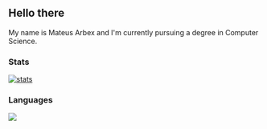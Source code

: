 ## Hello there 
My name is Mateus Arbex and I'm currently pursuing a degree in Computer Science.


### Stats
<a href="https://github.com/anuraghazra/github-readme-stats">
  <img align="center" alt="stats" src="https://github-readme-stats-nu-nine.vercel.app/api?username=mateusarbex&theme=synthwave&show_icons=true&hide=stars" />
</a>

### Languages

<a href="https://github.com/anuraghazra/github-readme-stats">
  <img align="center" src="https://github-readme-stats-nu-nine.vercel.app/api/top-langs/?username=mateusarbex&theme=synthwave&layout=compact" />
</a>
